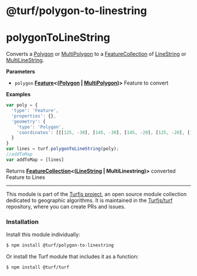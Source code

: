 # @turf/polygon-to-linestring

# polygonToLineString

Converts a [Polygon](http://geojson.org/geojson-spec.html#polygon) or [MultiPolygon](http://geojson.org/geojson-spec.html#multipolygon) to a [FeatureCollection](http://geojson.org/geojson-spec.html#feature-collection-objects) of [LineString](http://geojson.org/geojson-spec.html#linestring) or [MultiLineString](http://geojson.org/geojson-spec.html#multilinestring).

**Parameters**

-   `polygon` **[Feature](http://geojson.org/geojson-spec.html#feature-objects)&lt;([Polygon](http://geojson.org/geojson-spec.html#polygon) \| [MultiPolygon](http://geojson.org/geojson-spec.html#multipolygon))>** Feature to convert

**Examples**

```javascript
var poly = {
  'type': 'Feature',
  'properties': {},
  'geometry': {
    'type': 'Polygon',
    'coordinates': [[[125, -30], [145, -30], [145, -20], [125, -20], [125, -30]]]
  }
}
var lines = turf.polygonToLineString(poly);
//addToMap
var addToMap = [lines]
```

Returns **[FeatureCollection](http://geojson.org/geojson-spec.html#feature-collection-objects)&lt;([LineString](http://geojson.org/geojson-spec.html#linestring) | MultiLinestring)>** converted Feature to Lines

<!-- This file is automatically generated. Please don't edit it directly:
if you find an error, edit the source file (likely index.js), and re-run
./scripts/generate-readmes in the turf project. -->

---

This module is part of the [Turfjs project](http://turfjs.org/), an open source
module collection dedicated to geographic algorithms. It is maintained in the
[Turfjs/turf](https://github.com/Turfjs/turf) repository, where you can create
PRs and issues.

### Installation

Install this module individually:

```sh
$ npm install @turf/polygon-to-linestring
```

Or install the Turf module that includes it as a function:

```sh
$ npm install @turf/turf
```
